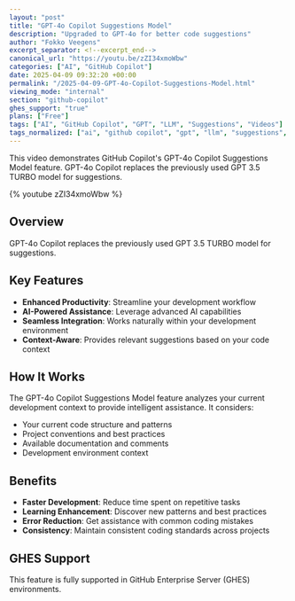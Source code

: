 ```yaml
---
layout: "post"
title: "GPT-4o Copilot Suggestions Model"
description: "Upgraded to GPT-4o for better code suggestions"
author: "Fokko Veegens"
excerpt_separator: <!--excerpt_end-->
canonical_url: "https://youtu.be/zZI34xmoWbw"
categories: ["AI", "GitHub Copilot"]
date: 2025-04-09 09:32:20 +00:00
permalink: "/2025-04-09-GPT-4o-Copilot-Suggestions-Model.html"
viewing_mode: "internal"
section: "github-copilot"
ghes_support: "true"
plans: ["Free"]
tags: ["AI", "GitHub Copilot", "GPT", "LLM", "Suggestions", "Videos"]
tags_normalized: ["ai", "github copilot", "gpt", "llm", "suggestions", "videos"]
---
```


This video demonstrates GitHub Copilot's GPT-4o Copilot Suggestions Model feature. GPT-4o Copilot replaces the previously used GPT 3.5 TURBO model for suggestions.<!--excerpt_end-->

{% youtube zZI34xmoWbw %}

## Overview

GPT-4o Copilot replaces the previously used GPT 3.5 TURBO model for suggestions.

## Key Features

- **Enhanced Productivity**: Streamline your development workflow
- **AI-Powered Assistance**: Leverage advanced AI capabilities
- **Seamless Integration**: Works naturally within your development environment
- **Context-Aware**: Provides relevant suggestions based on your code context

## How It Works

The GPT-4o Copilot Suggestions Model feature analyzes your current development context to provide intelligent assistance. It considers:

- Your current code structure and patterns
- Project conventions and best practices
- Available documentation and comments
- Development environment context

## Benefits

- **Faster Development**: Reduce time spent on repetitive tasks
- **Learning Enhancement**: Discover new patterns and best practices
- **Error Reduction**: Get assistance with common coding mistakes
- **Consistency**: Maintain consistent coding standards across projects

## GHES Support

This feature is fully supported in GitHub Enterprise Server (GHES) environments.
